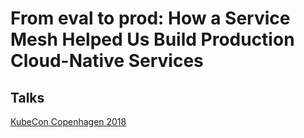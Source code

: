 # From eval to prod: How a Service Mesh Helped Us Build Production Cloud-Native Services

## Talks

[KubeCon Copenhagen 2018](2018-03-05-kubecon-copenhagen)
